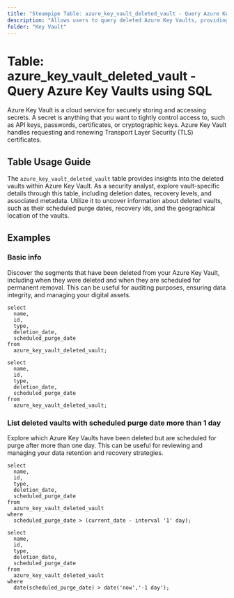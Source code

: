 ```yaml
---
title: "Steampipe Table: azure_key_vault_deleted_vault - Query Azure Key Vaults using SQL"
description: "Allows users to query deleted Azure Key Vaults, providing insights into the historical and current deletions of Azure Key Vaults."
folder: "Key Vault"
---
```


# Table: azure_key_vault_deleted_vault - Query Azure Key Vaults using SQL

Azure Key Vault is a cloud service for securely storing and accessing secrets. A secret is anything that you want to tightly control access to, such as API keys, passwords, certificates, or cryptographic keys. Azure Key Vault handles requesting and renewing Transport Layer Security (TLS) certificates.

## Table Usage Guide

The `azure_key_vault_deleted_vault` table provides insights into the deleted vaults within Azure Key Vault. As a security analyst, explore vault-specific details through this table, including deletion dates, recovery levels, and associated metadata. Utilize it to uncover information about deleted vaults, such as their scheduled purge dates, recovery ids, and the geographical location of the vaults.

## Examples

### Basic info
Discover the segments that have been deleted from your Azure Key Vault, including when they were deleted and when they are scheduled for permanent removal. This can be useful for auditing purposes, ensuring data integrity, and managing your digital assets.

```sql+postgres
select
  name,
  id,
  type,
  deletion_date,
  scheduled_purge_date
from
  azure_key_vault_deleted_vault;
```

```sql+sqlite
select
  name,
  id,
  type,
  deletion_date,
  scheduled_purge_date
from
  azure_key_vault_deleted_vault;
```

### List deleted vaults with scheduled purge date more than 1 day
Explore which Azure Key Vaults have been deleted but are scheduled for purge after more than one day. This can be useful for reviewing and managing your data retention and recovery strategies.

```sql+postgres
select
  name,
  id,
  type,
  deletion_date,
  scheduled_purge_date
from
  azure_key_vault_deleted_vault
where
  scheduled_purge_date > (current_date - interval '1' day);
```

```sql+sqlite
select
  name,
  id,
  type,
  deletion_date,
  scheduled_purge_date
from
  azure_key_vault_deleted_vault
where
  date(scheduled_purge_date) > date('now','-1 day');
```